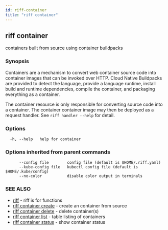 ```yaml
---
id: riff-container
title: "riff container"
---
```

## riff container

containers built from source using container buildpacks

### Synopsis

Containers are a mechanism to convert web container source code into
container images that can be invoked over HTTP. Cloud Native Buildpacks are
provided to detect the language, provide a language runtime, install build and
runtime dependencies, compile the container, and packaging everything as a
container.

The container resource is only responsible for converting source code into a
container. The container container image may then be deployed as a request
handler. See `riff handler --help` for detail.

### Options

```
  -h, --help   help for container
```

### Options inherited from parent commands

```
      --config file        config file (default is $HOME/.riff.yaml)
      --kube-config file   kubectl config file (default is $HOME/.kube/config)
      --no-color           disable color output in terminals
```

### SEE ALSO

* [riff](riff.md)	 - riff is for functions
* [riff container create](riff_container_create.md)	 - create an container from source
* [riff container delete](riff_container_delete.md)	 - delete container(s)
* [riff container list](riff_container_list.md)	 - table listing of containers
* [riff container status](riff_container_status.md)	 - show container status

